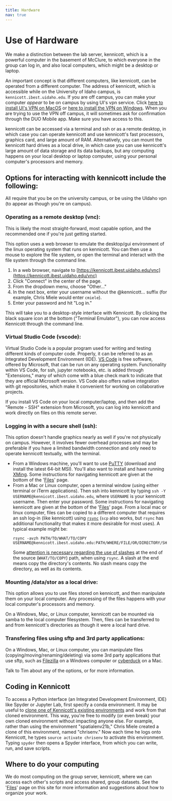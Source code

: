 ```yaml
---
title: Hardware
nav: true
---
```


# Use of Hardware
We make a distinction between the lab server, kennicott, which is a powerful computer in the basement of McClure, to which everyone in the group can log in, and also local computers, which might be a desktop or laptop.

An important concept is that different computers, like kennicott, can be operated from a different computer.    The address of kennicott, which is accessible while on the University of Idaho campus, is `kennicott.ibest.uidaho.edu`.  If you are off campus, you can make your computer *appear* to be on campus by using UI's vpn service.  Click [here to install UI's VPN on MacOS](https://support.uidaho.edu/TDClient/40/Portal/KB/ArticleDet?ID=39#Installing%20the%20VPN) or [here to install the VPN on Windows](https://support.uidaho.edu/TDClient/40/Portal/KB/ArticleDet?ID=40). When you are trying to use the VPN off campus, it will sometimes ask for confirmation through the DUO Mobile app. Make sure you have access to this.

kennicott can be accessed via a terminal and ssh or as a remote desktop, in which case you can operate kennicott and use kennicott's fast processors, graphics card, and large amount of RAM.  Alternatively, you can mount the kennicott hard drives as a local drive, in which case you can use kennicott's large amount of data storage and its data backups, but any computing happens on your local desktop or laptop computer, using your personal computer's processors and memory.


## Options for interacting with kennicott include the following:  
All require that you be on the university campus, or be using the UIdaho vpn (to appear as though you're on campus).

### Operating as a remote desktop (vnc):
This is likely the most straight-forward, most capable option, and the recommended one if you're just getting started.

This option uses a web browser to emulate the desktop/gui environment of the linux operating system that runs on kennicott.  You can then use a mouse to explore the file system, or open the terminal and interact with the file system through the command line.
1. In a web browser, navigate to [https://kennicott.ibest.uidaho.edu/vnc](https://kennicott.ibest.uidaho.edu/vnc)
2. Click "Connect" in the center of the page. 
3. From the dropdown menu, choose "Other..."
4. In the next box, enter your username without the @kennicott... suffix (for example, Chris Miele would enter `cmiele`).
5. Enter your password and hit "Log in." 

This will take you to a desktop-style interface with Kennicott. By clicking the black square icon at the bottom ("Terminal Emulator"), you can now access Kennicott through the command line. 

### Virtual Studio Code (vscode):
Virtual Studio Code is a popular program used for writing and testing different kinds of computer code.  Properly, it can be referred to as an Integrated Development Environment (IDE).  [VS Code](https://code.visualstudio.com/) is free software, offered by Microsoft, that can be run on any operating system.  Functionality within VS Code, for ssh, jupyter notebooks, etc. is added through "Extensions," many of which come with a blue check mark to indicate that they are official Microsoft version.  VS Code also offers native integration with git repositories, which make it convenient for working on collaborative projects.

If you install VS Code on your local computer/laptop, and then add the "Remote - SSH" extension from Microsoft, you can log into kennicott and work directly on files on this remote server.

### Logging in with a secure shell (ssh):
This option doesn't handle graphics nearly as well if you're not physically on campus.  However, it involves fewer overhead processes and may be preferable if you have a limited bandwidth connection and only need to operate kennicott textually, with the terminal.

* From a Windows machine, you'll want to use [PuTTY](https://www.chiark.greenend.org.uk/~sgtatham/putty/latest.html) (download and install the latest 64-bit MSI).  You'll also want to install and have running [XMing](https://sourceforge.net/projects/xming/).  Some instructions for navigating kennicott are given at the bottom of the '[Files](https://tbartholomaus.github.io/uiglaciology/2-files/)' page.
* From a Mac or Linux computer, open a terminal window (using either terminal or iTerm applications).  Then ssh into kennicott by typing `ssh -Y USERNAME@kennicott.ibest.uidaho.edu`, where `USERNAME` is your kennicott username.  Then enter your password.  Some instructions for navigating kennicott are given at the bottom of the '[Files](https://tbartholomaus.github.io/uiglaciology/2-files/)' page.  From a local mac or linux computer, files can be copied to a different computer that requires an ssh log-in (like kennicott) using [`rsync`](https://www.google.com/search?q=rsync+examples) (`scp` also works, but `rsync` has additional functionality that makes it more desirable for most uses).  A typical example might be:
   ```
   rsync -avzh PATH/TO/WHAT/TO/COPY USERNAME@kennicott.ibest.uidaho.edu:PATH/WHERE/FILE/OR/DIRECTORY/SHOULD/BE/COPIED/
   ```
   Some [attention is necessary regarding the use of slashes](http://qdosmsq.dunbar-it.co.uk/blog/2013/02/rsync-to-slash-or-not-to-slash/) at the end of the source (`WHAT/TO/COPY`) path, when using `rsync`. A slash at the end means copy the directory's contents.  No slash means copy the directory, as well as its contents.

### Mounting /data/stor as a local drive:
This option allows you to use files stored on kennicott, and then manipulate them on your local computer.  Any processing of the files happens with your local computer's processors and memory.

On a Windows, Mac, or Linux computer, kennicott can be mounted via samba to the local computer filesystem.  Then, files can be transferred to and from kennicott's directories as though it were a local hard drive. 

### Transfering files using sftp and 3rd party applications:
On a Windows, Mac, or Linux computer, you can manipulate files (copying/moving/renaming/deleting) via some 3rd party applications that use sftp, such as [Filezilla](https://filezilla-project.org/) on a Windows computer or [cyberduck](https://cyberduck.io/) on a Mac.

Talk to Tim about any of the options, or for more information.





## Coding in Kennicott

To access a Python interface (an Integrated Development Environment, IDE) like Spyder or Jupyter Lab, first specify a conda environment. It may be useful to [clone one of Kennicott's existing environments](https://conda.io/projects/conda/en/latest/user-guide/tasks/manage-environments.html#cloning-an-environment) and work from that cloned environment. This way, you're free to modify (or even break) your own cloned environment without impacting anyone else. For example, rather than using the environment "spatialenv21b," Chris Miele created a clone of this environment, named "chrisenv." Now each time he logs onto Kennicott, he types `source activate chrisenv` to activate this environment. Typing `spyder` then opens a Spyder interface, from which you can write, run, and save scripts. 



## Where to do your computing
We do most computing on the group server, kennicott, where we can access each other's scripts and access shared, group datasets.  See  the '[Files](https://tbartholomaus.github.io/uiglaciology/2-files/)' page on this site for more information and suggestions about how to organize your work.


